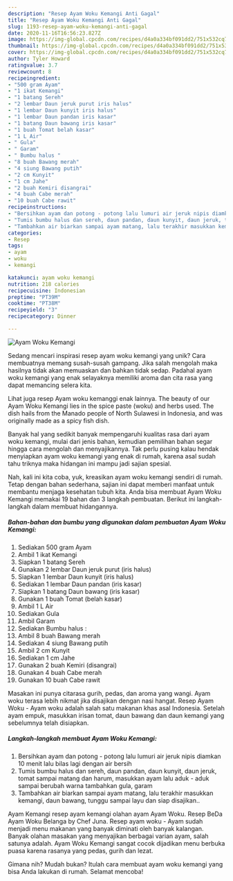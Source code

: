 ```yaml
---
description: "Resep Ayam Woku Kemangi Anti Gagal"
title: "Resep Ayam Woku Kemangi Anti Gagal"
slug: 1193-resep-ayam-woku-kemangi-anti-gagal
date: 2020-11-16T16:56:23.827Z
image: https://img-global.cpcdn.com/recipes/d4a0a334bf091dd2/751x532cq70/ayam-woku-kemangi-foto-resep-utama.jpg
thumbnail: https://img-global.cpcdn.com/recipes/d4a0a334bf091dd2/751x532cq70/ayam-woku-kemangi-foto-resep-utama.jpg
cover: https://img-global.cpcdn.com/recipes/d4a0a334bf091dd2/751x532cq70/ayam-woku-kemangi-foto-resep-utama.jpg
author: Tyler Howard
ratingvalue: 3.7
reviewcount: 8
recipeingredient:
- "500 gram Ayam"
- "1 ikat Kemangi"
- "1 batang Sereh"
- "2 lembar Daun jeruk purut iris halus"
- "1 lembar Daun kunyit iris halus"
- "1 lembar Daun pandan iris kasar"
- "1 batang Daun bawang iris kasar"
- "1 buah Tomat belah kasar"
- "1 L Air"
- " Gula"
- " Garam"
- " Bumbu halus "
- "8 buah Bawang merah"
- "4 siung Bawang putih"
- "2 cm Kunyit"
- "1 cm Jahe"
- "2 buah Kemiri disangrai"
- "4 buah Cabe merah"
- "10 buah Cabe rawit"
recipeinstructions:
- "Bersihkan ayam dan potong - potong lalu lumuri air jeruk nipis diamkan 10 menit lalu bilas lagi dengan air bersih"
- "Tumis bumbu halus dan sereh, daun pandan, daun kunyit, daun jeruk, tomat sampai matang dan harum, masukkan ayam lalu aduk - aduk sampai berubah warna tambahkan gula, garam"
- "Tambahkan air biarkan sampai ayam matang, lalu terakhir masukkan kemangi, daun bawang, tunggu sampai layu dan siap disajikan.."
categories:
- Resep
tags:
- ayam
- woku
- kemangi

katakunci: ayam woku kemangi 
nutrition: 218 calories
recipecuisine: Indonesian
preptime: "PT39M"
cooktime: "PT38M"
recipeyield: "3"
recipecategory: Dinner

---
```



![Ayam Woku Kemangi](https://img-global.cpcdn.com/recipes/d4a0a334bf091dd2/751x532cq70/ayam-woku-kemangi-foto-resep-utama.jpg)

Sedang mencari inspirasi resep ayam woku kemangi yang unik? Cara membuatnya memang susah-susah gampang. Jika salah mengolah maka hasilnya tidak akan memuaskan dan bahkan tidak sedap. Padahal ayam woku kemangi yang enak selayaknya memiliki aroma dan cita rasa yang dapat memancing selera kita.

Lihat juga resep Ayam woku kemanggi enak lainnya. The beauty of our Ayam Woku Kemangi lies in the spice paste (woku) and herbs used. The dish hails from the Manado people of North Sulawesi in Indonesia, and was originally made as a spicy fish dish.

Banyak hal yang sedikit banyak mempengaruhi kualitas rasa dari ayam woku kemangi, mulai dari jenis bahan, kemudian pemilihan bahan segar hingga cara mengolah dan menyajikannya. Tak perlu pusing kalau hendak menyiapkan ayam woku kemangi yang enak di rumah, karena asal sudah tahu triknya maka hidangan ini mampu jadi sajian spesial.


Nah, kali ini kita coba, yuk, kreasikan ayam woku kemangi sendiri di rumah. Tetap dengan bahan sederhana, sajian ini dapat memberi manfaat untuk membantu menjaga kesehatan tubuh kita. Anda bisa membuat Ayam Woku Kemangi memakai 19 bahan dan 3 langkah pembuatan. Berikut ini langkah-langkah dalam membuat hidangannya.

<!--inarticleads1-->

##### Bahan-bahan dan bumbu yang digunakan dalam pembuatan Ayam Woku Kemangi:

1. Sediakan 500 gram Ayam
1. Ambil 1 ikat Kemangi
1. Siapkan 1 batang Sereh
1. Gunakan 2 lembar Daun jeruk purut (iris halus)
1. Siapkan 1 lembar Daun kunyit (iris halus)
1. Sediakan 1 lembar Daun pandan (iris kasar)
1. Siapkan 1 batang Daun bawang (iris kasar)
1. Gunakan 1 buah Tomat (belah kasar)
1. Ambil 1 L Air
1. Sediakan  Gula
1. Ambil  Garam
1. Sediakan  Bumbu halus :
1. Ambil 8 buah Bawang merah
1. Sediakan 4 siung Bawang putih
1. Ambil 2 cm Kunyit
1. Sediakan 1 cm Jahe
1. Gunakan 2 buah Kemiri (disangrai)
1. Gunakan 4 buah Cabe merah
1. Gunakan 10 buah Cabe rawit


Masakan ini punya citarasa gurih, pedas, dan aroma yang wangi. Ayam woku terasa lebih nikmat jika disajikan dengan nasi hangat. Resep Ayam Woku - Ayam woku adalah salah satu makanan khas asal Indonesia. Setelah ayam empuk, masukkan irisan tomat, daun bawang dan daun kemangi yang sebelumnya telah disiapkan. 

<!--inarticleads2-->

##### Langkah-langkah membuat Ayam Woku Kemangi:

1. Bersihkan ayam dan potong - potong lalu lumuri air jeruk nipis diamkan 10 menit lalu bilas lagi dengan air bersih
1. Tumis bumbu halus dan sereh, daun pandan, daun kunyit, daun jeruk, tomat sampai matang dan harum, masukkan ayam lalu aduk - aduk sampai berubah warna tambahkan gula, garam
1. Tambahkan air biarkan sampai ayam matang, lalu terakhir masukkan kemangi, daun bawang, tunggu sampai layu dan siap disajikan..


Ayam Kemangi resep ayam kemangi olahan ayam Ayam Woku. Resep BeDa Ayam Woku Belanga by Chef Juna. Resep ayam woku - Ayam sudah menjadi menu makanan yang banyak diminati oleh banyak kalangan. Banyak olahan masakan yang menyajikan berbagai varian ayam, salah satunya adalah. Ayam Woku Kemangi sangat cocok dijadikan menu berbuka puasa karena rasanya yang pedas, gurih dan lezat. 

Gimana nih? Mudah bukan? Itulah cara membuat ayam woku kemangi yang bisa Anda lakukan di rumah. Selamat mencoba!
